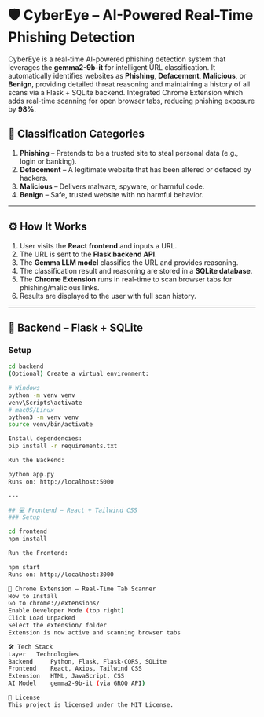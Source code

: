# 🛡️ CyberEye – AI-Powered Real-Time Phishing Detection

CyberEye is a real-time AI-powered phishing detection system that leverages the **gemma2-9b-it** for intelligent URL classification. It automatically identifies websites as **Phishing**, **Defacement**, **Malicious**, or **Benign**, providing detailed threat reasoning and maintaining a history of all scans via a Flask + SQLite backend. Integrated Chrome Extension which adds real-time scanning for open browser tabs, reducing phishing exposure by **98%**.


## 🧠 Classification Categories

1. **Phishing** – Pretends to be a trusted site to steal personal data (e.g., login or banking).
2. **Defacement** – A legitimate website that has been altered or defaced by hackers.
3. **Malicious** – Delivers malware, spyware, or harmful code.
4. **Benign** – Safe, trusted website with no harmful behavior.

---

## ⚙️ How It Works

1. User visits the **React frontend** and inputs a URL.
2. The URL is sent to the **Flask backend API**.
3. The **Gemma LLM model** classifies the URL and provides reasoning.
4. The classification result and reasoning are stored in a **SQLite database**.
5. The **Chrome Extension** runs in real-time to scan browser tabs for phishing/malicious links.
6. Results are displayed to the user with full scan history.

---

## 🔧 Backend – Flask + SQLite

### Setup

```bash
cd backend
(Optional) Create a virtual environment:

# Windows
python -m venv venv
venv\Scripts\activate
# macOS/Linux
python3 -m venv venv
source venv/bin/activate

Install dependencies:
pip install -r requirements.txt

Run the Backend:

python app.py
Runs on: http://localhost:5000

---

## 💻 Frontend – React + Tailwind CSS
### Setup

cd frontend
npm install

Run the Frontend:

npm start
Runs on: http://localhost:3000

🧩 Chrome Extension – Real-Time Tab Scanner
How to Install
Go to chrome://extensions/
Enable Developer Mode (top right)
Click Load Unpacked
Select the extension/ folder
Extension is now active and scanning browser tabs

🛠️ Tech Stack
Layer	Technologies
Backend  	Python, Flask, Flask-CORS, SQLite
Frontend	React, Axios, Tailwind CSS
Extension	HTML, JavaScript, CSS
AI Model	gemma2-9b-it (via GROQ API)

📜 License
This project is licensed under the MIT License.
